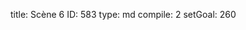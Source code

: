 title:          Scène 6
ID:             583
type:           md
compile:        2
setGoal:        260


